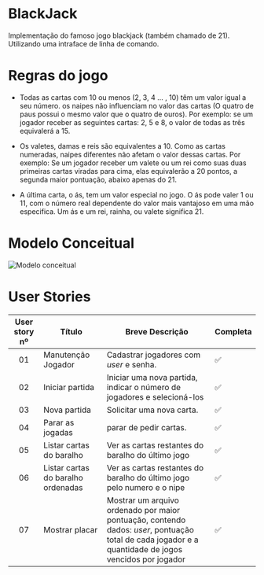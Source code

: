 # BlackJack
Implementação do famoso jogo blackjack (também chamado de 21). Utilizando uma intraface de linha de comando. 

# Regras do jogo

- Todas as cartas com 10 ou menos (2, 3, 4 ... , 10) têm um valor igual a seu número. 
os naipes não influenciam no valor das cartas (O quatro de paus possui o mesmo valor 
que o quatro de ouros). Por exemplo: se um jogador receber as seguintes cartas: 
2, 5 e 8, o valor de todas as três equivalerá a 15.

- Os valetes, damas e reis são equivalentes a 10. Como as cartas numeradas, naipes
diferentes não afetam o valor dessas cartas. Por exemplo: Se um jogador receber um valete
ou um rei como suas duas primeiras cartas viradas para cima, elas equivalerão a 20 pontos,
a segunda maior pontuação, abaixo apenas do 21.

- A última carta, o ás, tem um valor especial no jogo. O ás pode valer 1 ou 11, com 
o número real dependente do valor mais vantajoso em uma mão especifica. Um ás e um rei, 
rainha, ou valete significa 21.

# Modelo Conceitual
![Modelo conceitual](✅)

# User Stories

| User story nº | Título | Breve Descrição | Completa |
| :-----------: | ------ | --------------- | -------- |
| 01 | Manutenção Jogador | Cadastrar jogadores com *user* e senha. | ✅ |
| 02 | Iniciar partida | Iniciar uma nova partida, indicar o número de jogadores e selecioná-los | ✅ |
| 03 | Nova partida | Solicitar uma nova carta. | ✅ |
| 04 | Parar as jogadas | parar de pedir cartas. | ✅ |
| 05 | Listar cartas do baralho | Ver as cartas restantes do baralho do último jogo | ✅ |
| 06 | Listar cartas do baralho ordenadas | Ver as cartas restantes do baralho do último jogo pelo numero e o nipe | ✅ |
| 07 | Mostrar placar | Mostrar um arquivo ordenado por maior pontuação, contendo dados: *user*, pontuação total de cada jogador e a quantidade de jogos vencidos por jogador | ✅ |
